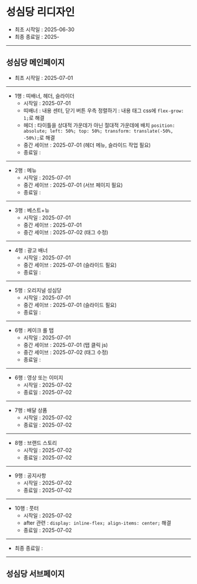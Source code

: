 # 성심당 리디자인
- 최초 시작일 : 2025-06-30
- 최종 종료일 : 2025-

-----

## 성심당 메인페이지
- 최초 시작일 : 2025-07-01
-----
- 1행 : 띠배너, 헤더, 슬라이더
    - 시작일 : 2025-07-01
    - 띠배너 :  내용 센터, 닫기 버튼 우측 정렬하기 : 내용 태그 css에 `flex-grow: 1;`로 해결
    - 헤더 : 타이틀을 상대적 가운데가 아닌 절대적 가운데에 배치 `position: absolute; left: 50%; top: 50%; transform: translate(-50%, -50%);`로 해결
    - 중간 세이브 : 2025-07-01 (헤더 메뉴, 슬라이드 작업 필요)
    - 종료일 :
-----
- 2행 : 메뉴
    - 시작일 : 2025-07-01
    - 중간 세이브 : 2025-07-01 (서브 페이지 필요)
    - 종료일 : 
-----
- 3행 : 베스트+뉴
    - 시작일 : 2025-07-01 
    - 중간 세이브 : 2025-07-01
    - 중간 세이브 : 2025-07-02 (태그 수정)
-----
- 4행 : 광고 배너
    - 시작일 : 2025-07-01
    - 중간 세이브 : 2025-07-01 (슬라이드 필요)
    - 종료일 : 
-----
- 5행 : 오리지널 성심당
    - 시작일 : 2025-07-01
    - 중간 세이브 : 2025-07-01 (슬라이드 필요)
    - 종료일 : 
-----
- 6행 : 케이크 롤 탭
    - 시작일 : 2025-07-01
    - 중간 세이브 : 2025-07-01 (탭 클릭 js)
    - 중간 세이브 : 2025-07-02 (태그 수정)
    - 종료일 : 
-----
- 6행 : 영상 또는 이미지
    - 시작일 : 2025-07-02
    - 종료일 : 2025-07-02
-----
- 7행 : 배달 상품
    - 시작일 : 2025-07-02
    - 종료일 : 2025-07-02
-----
- 8행 : 브랜드 스토리
    - 시작일 : 2025-07-02
    - 종료일 : 2025-07-02
-----
- 9행 : 공지사항
    - 시작일 : 2025-07-02
    - 종료일 : 2025-07-02
-----
- 10행 : 풋터
    - 시작일 : 2025-07-02
    - after 관련 : `display: inline-flex; align-items: center;` 해결
    - 종료일 : 2025-07-02
-----
- 최종 종료일 : 

-----

## 성심당 서브페이지